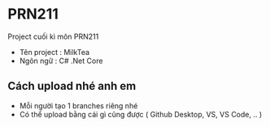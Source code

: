 # PRN211
Project cuối kì môn PRN211
- Tên project : MilkTea
- Ngôn ngữ : C# .Net Core

## Cách upload nhé anh em
- Mỗi người tạo 1 branches riêng nhé
- Có thể upload bằng cái gì cũng được ( Github Desktop, VS, VS Code, .. )